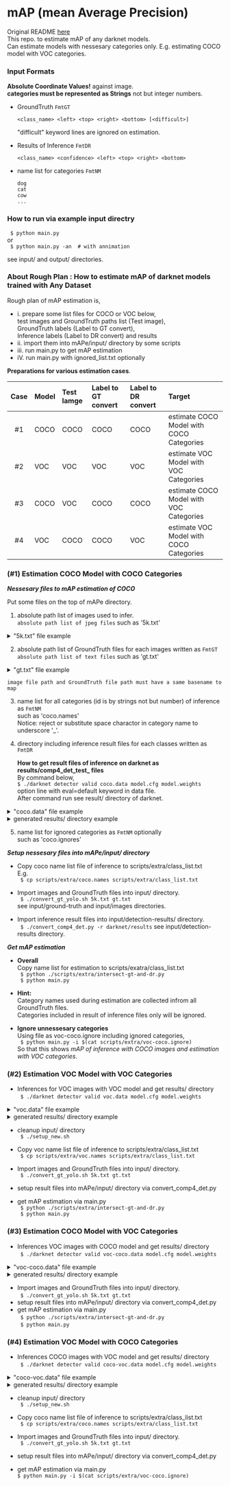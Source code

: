 # mAP (mean Average Precision)

Original README [here](https://github.com/Cartucho/mAP/blob/master/README.md)  
This repo. to estimate mAP of any darknet models.  
Can estimate models with nessesary categories only.
E.g. estimating COCO model with VOC categories.  

### Input Formats  

**Absolute Coordinate Values!** against image.  
**categories must be represented as Strings** not but integer numbers.  

- GroundTruth `FmtGT`  

    `<class_name> <left> <top> <right> <bottom> [<difficult>]`  

    "difficult" keyword lines are ignored on estimation.  

- Results of Inference `FmtDR`  

    `<class_name> <confidence> <left> <top> <right> <bottom>`  

- name list for categories `FmtNM`  
    ```
    dog
    cat
    cow
    ...
    ```

### How to run via example input directry  

` $ python main.py`  
    or  
` $ python main.py -an  # with annimation`  

see input/ and output/ directories.  

### About Rough Plan : How to estimate mAP of darknet models trained with Any Dataset  
Rough plan of mAP estimation is,  
* i.   prepare some list files for COCO or VOC below,  
    test images and GroundTruth paths list (Test image),  
    GroundTruth labels (Label to GT convert),  
    Inference labels (Label to DR convert) and results  
* ii.  import them into mAPe/input/ directory by some scripts  
* iii. run main.py to get mAP estimation  
* iV.  run main.py with ignored_list.txt optionally  

**Preparations for various estimation cases**.  

|Case |Model|Test Iamge|Label to GT convert|Label to DR convert|Target                                   |
|:-:  |:-   |:-        |:-                 |:-                 |:-                                       |
|#1   |COCO |COCO      |COCO               |COCO               |estimate COCO Model with COCO Categories |
|#2   |VOC  |VOC       |VOC                |VOC                |estimate VOC  Model with VOC  Categories |
|#3   |COCO |VOC       |COCO               |COCO               |estimate COCO Model with VOC  Categories |
|#4   |VOC  |COCO      |COCO               |VOC                |estimate VOC  Model with COCO Categories |

### (#1) Estimation COCO Model with COCO Categories  

***Nessesary files to mAP estimation of COCO***  

Put some files on the top of mAPe directory.  
1. absolute path list of images used to infer.  
   `absolute path list of jpeg files` such as '5k.txt'  

<details>
<summary>"5k.txt" file example</summary>
<p>

```
    /somewhere1/DATASET/coco/images/val2014/COCO_val2014_000000000164.jpg
    /somewhere2/DATASET/coco/images/val2014/COCO_val2014_000000000192.jpg
    /somewhere3/DATASET/coco/images/val2014/COCO_val2014_000000000283.jpg
...
```

</p>
</details>

2. absolute path list of GroundTruth files for each images written as `FmtGT`  
   `absolute path list of text files` such as 'gt.txt'  
<details>
<summary>"gt.txt" file example</summary>
<p>

```
    /anywhere2/labels/COCO_val2014_000000000164.txt
    /anywhere3/labels/COCO_val2014_000000000192.txt
    /anywhere4/labels/COCO_val2014_000000000283.txt
...
```

</p>
</details>

    image file path and GroundTruth file path must have a same basename to map  

3. name list for all categories (id is by strings not but number) of inference as `FmtNM`  
    such as 'coco.names'  
    Notice: reject or substitute space charactor in category name to underscore '_'.  

4. directory including inference result files for each classes written as `FmtDR`  

    **How to get result files of inference on darknet as results/comp4_det_test_ files**  
    By command below,  
    `$ ./darknet detector valid coco.data model.cfg model.weights`  
    option line with eval=default keyword in data file.  
    After command run see result/ directory of darknet.  

<details>
<summary>"coco.data" file example</summary>
<p>

```
    classes= 80
    train  = train.txt
    valid  = 5k.txt
    names  = data/coco.names
    backup = backup
    eval   = default
```

</p>
</details>

<details>
<summary>generated results/ directory example</summary>
<p>

```
    comp4_det_test_aeroplane.txt       comp4_det_test_bowl.txt         comp4_det_test_donut.txt
    comp4_det_test_apple.txt           comp4_det_test_broccoli.txt     comp4_det_test_elephant.txt
...
```

</p>
</details>

5. name list for ignored categories as `FmtNM` optionally  
    such as 'coco.ignores'  

***Setup nessesary files into mAPe/input/ directory***  

- Copy coco name list file of inference to scripts/extra/class_list.txt  
    E.g.  
    ` $ cp scripts/extra/coco.names scripts/extra/class_list.txt`  

- Import images and GroundTruth files into input/ directory.  
    ` $ ./convert_gt_yolo.sh 5k.txt gt.txt`  
      see input/ground-truth and input/images directories.  

- Import inference result files into input/detection-results/ directory.  
    ` $ ./convert_comp4_det.py -r darknet/results`
      see input/detection-results directory.  

***Get mAP estimation***  
- **Overall**  
    Copy name list for estimation to scripts/exatra/class_list.txt  
    ` $ python ./scripts/extra/intersect-gt-and-dr.py`  
    ` $ python main.py`  
- **Hint:**  
    Category names used during estimation are collected infrom all GroundTruth files.  
    Categories included in result of inference files only will be ignored.  

- **Ignore unnessesary categories**  
    Using file as voc-coco.ignore including ignored categories,  
    ` $ python main.py -i $(cat scripts/extra/voc-coco.ignore)`  
    So that this shows _mAP of inference with COCO images and estimation with VOC categories_.  

### (#2) Estimation VOC Model with VOC Categories  

- Inferences for VOC images with VOC model and get results/ directory  
    ` $ ./darknet detector valid voc.data model.cfg model.weights`  

<details>
<summary>"voc.data" file example</summary>
<p>

```
    classes= 20
    train  = train.txt
    valid  = 2007_test100.txt
    names  = data/voc.names
    backup = backup
    eval   = default
```

</p>
</details>

<details>
<summary>generated results/ directory example</summary>
<p>

```
    comp4_det_test_aeroplane.txt  comp4_det_test_boat.txt    comp4_det_test_car.txt
    comp4_det_test_cow.txt comp4_det_test_bicycle.txt    comp4_det_test_bottle.txt
...
```

</p>
</details>

- cleanup input/ directory  
    ` $ ./setup_new.sh`  

- Copy voc name list file of inference to scripts/extra/class_list.txt  
    ` $ cp scripts/extra/voc.names scripts/extra/class_list.txt`  

- Import images and GroundTruth files into input/ directory.  
    ` $ ./convert_gt_yolo.sh 5k.txt gt.txt`  
- setup result files into mAPe/input/ directory via convert_comp4_det.py  
- get mAP estimation via main.py  
    ` $ python ./scripts/extra/intersect-gt-and-dr.py`  
    ` $ python main.py`

### (#3) Estimation COCO Model with VOC Categories  

- Inferences VOC images with COCO model and get results/ directory  
    ` $ ./darknet detector valid voc-coco.data model.cfg model.weights`  

<details>
<summary>"voc-coco.data" file example</summary>
<p>

```
    classes= 80
    train  = train.txt
    valid  = 2007_test100.txt
    names  = data/coco.names
    backup = backup
    eval   = default
```

</p>
</details>

<details>
<summary>generated results/ directory example</summary>
<p>

```
    comp4_det_test_aeroplane.txt       comp4_det_test_bowl.txt         comp4_det_test_donut.txt
    comp4_det_test_apple.txt           comp4_det_test_broccoli.txt     comp4_det_test_elephant.txt
...
```

</p>
</details>

- Import images and GroundTruth files into input/ directory.  
    ` $ ./convert_gt_yolo.sh 5k.txt gt.txt`  
- setup result files into mAPe/input/ directory via convert_comp4_det.py  
- get mAP estimation via main.py  
    ` $ python ./scripts/extra/intersect-gt-and-dr.py`  
    ` $ python main.py`

### (#4) Estimation VOC Model with COCO Categories  

- Inferences COCO images with VOC model and get results/ directory  
    ` $ ./darknet detector valid coco-voc.data model.cfg model.weights`  

<details>
<summary>"coco-voc.data" file example</summary>
<p>

```
    classes= 20
    train  = train.txt
    valid  = 5k.txt
    names  = data/voc.names
    backup = backup
    eval   = default
```

</p>
</details>

<details>
<summary>generated results/ directory example</summary>
<p>

```
    comp4_det_test_aeroplane.txt  comp4_det_test_boat.txt    comp4_det_test_car.txt
    comp4_det_test_cow.txt comp4_det_test_bicycle.txt    comp4_det_test_bottle.txt
...
```

</p>
</details>

- cleanup input/ directory  
    ` $ ./setup_new.sh`  

- Copy coco name list file of inference to scripts/extra/class_list.txt  
    ` $ cp scripts/extra/coco.names scripts/extra/class_list.txt`  

- Import images and GroundTruth files into input/ directory.  
    ` $ ./convert_gt_yolo.sh 5k.txt gt.txt`  
- setup result files into mAPe/input/ directory via convert_comp4_det.py  
- get mAP estimation via main.py  
    `$ python main.py -i $(cat scripts/extra/voc-coco.ignore)`  


